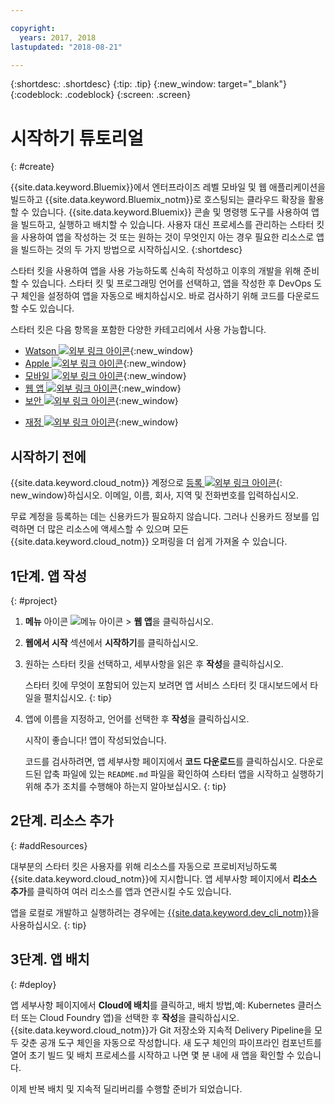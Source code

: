 ```yaml
---

copyright:
  years: 2017, 2018
lastupdated: "2018-08-21"

---
```


{:shortdesc: .shortdesc}
{:tip: .tip}
{:new_window: target="_blank"}
{:codeblock: .codeblock}
{:screen: .screen}

# 시작하기 튜토리얼
{: #create}

{{site.data.keyword.Bluemix}}에서 엔터프라이즈 레벨 모바일 및 웹 애플리케이션을 빌드하고 {{site.data.keyword.Bluemix_notm}}로 호스팅되는 클라우드 확장을 활용할 수 있습니다. {{site.data.keyword.Bluemix}} 콘솔 및 명령행 도구를 사용하여 앱을 빌드하고, 실행하고 배치할 수 있습니다. 사용자 대신 프로세스를 관리하는 스타터 킷을 사용하여 앱을 작성하는 것 또는 원하는 것이 무엇인지 아는 경우 필요한 리소스로 앱을 빌드하는 것의 두 가지 방법으로 시작하십시오.
{:shortdesc}

스타터 킷을 사용하여 앱을 사용 가능하도록 신속히 작성하고 이후의 개발을 위해 준비할 수 있습니다. 스타터 킷 및 프로그래밍 언어를 선택하고, 앱을 작성한 후 DevOps 도구 체인을 설정하여 앱을 자동으로 배치하십시오. 바로 검사하기 위해 코드를 다운로드할 수도 있습니다.

스타터 킷은 다음 항목을 포함한 다양한 카테고리에서 사용 가능합니다.

* [Watson ![외부 링크 아이콘](../icons/launch-glyph.svg "외부 링크 아이콘")](https://console.bluemix.net/developer/watson/dashboard){:new_window}
* [Apple ![외부 링크 아이콘](../icons/launch-glyph.svg "외부 링크 아이콘")](https://console.bluemix.net/developer/appledevelopment/dashboard){:new_window}
* [모바일 ![외부 링크 아이콘](../icons/launch-glyph.svg "외부 링크 아이콘")](https://console.bluemix.net/developer/mobile/dashboard){:new_window}
* [웹 앱 ![외부 링크 아이콘](../icons/launch-glyph.svg "외부 링크 아이콘")](https://console.bluemix.net/developer/appservice/dashboard){:new_window}
* [보안 ![외부 링크 아이콘](../icons/launch-glyph.svg "외부 링크 아이콘")](https://console.bluemix.net/developer/security/dashboard){:new_window}
<!--* [Watson Data Platform developer console](https://console.bluemix.net/developer/dataplatform)-->
* [재정 ![외부 링크 아이콘](../icons/launch-glyph.svg "외부 링크 아이콘")](https://console.bluemix.net/developer/finance/dashboard){:new_window}

## 시작하기 전에

{{site.data.keyword.cloud_notm}} 계정으로 [등록 ![외부 링크 아이콘](../icons/launch-glyph.svg "외부 링크 아이콘")](https://console.bluemix.net){: new_window}하십시오. 이메일, 이름, 회사, 지역 및 전화번호를 입력하십시오.

무료 계정을 등록하는 데는 신용카드가 필요하지 않습니다. 그러나 신용카드 정보를 입력하면 더 많은 리소스에 액세스할 수 있으며 모든 {{site.data.keyword.cloud_notm}} 오퍼링을 더 쉽게 가져올 수 있습니다.

## 1단계. 앱 작성
{: #project}

1. **메뉴** 아이콘 ![메뉴 아이콘](../icons/icon_hamburger.svg) > **웹 앱**을 클릭하십시오.

2. **웹에서 시작** 섹션에서 **시작하기**를 클릭하십시오.

3. 원하는 스타터 킷을 선택하고, 세부사항을 읽은 후 **작성**을 클릭하십시오.

   스타터 킷에 무엇이 포함되어 있는지 보려면 앱 서비스 스타터 킷 대시보드에서 타일을 펼치십시오.
   {: tip}

4. 앱에 이름을 지정하고, 언어를 선택한 후 **작성**을 클릭하십시오.

   시작이 좋습니다! 앱이 작성되었습니다.

   코드를 검사하려면, 앱 세부사항 페이지에서 **코드 다운로드**를 클릭하십시오. 다운로드된 압축 파일에 있는 `README.md` 파일을 확인하여 스타터 앱을 시작하고 실행하기 위해 추가 조치를 수행해야 하는지 알아보십시오.
   {: tip}

## 2단계. 리소스 추가
{: #addResources}

대부분의 스타터 킷은 사용자를 위해 리소스를 자동으로 프로비저닝하도록 {{site.data.keyword.cloud_notm}}에 지시합니다. 앱 세부사항 페이지에서 **리소스 추가**를 클릭하여 여러 리소스를 앱과 연관시킬 수도 있습니다.

앱을 로컬로 개발하고 실행하려는 경우에는 [{{site.data.keyword.dev_cli_notm}}](../cli/idt/index.html)을 사용하십시오.
{: tip}

## 3단계. 앱 배치
{: #deploy}

앱 세부사항 페이지에서 **Cloud에 배치**를 클릭하고, 배치 방법,예: Kubernetes 클러스터 또는 Cloud Foundry 앱)을 선택한 후 **작성**을 클릭하십시오. {{site.data.keyword.cloud_notm}}가 Git 저장소와 지속적 Delivery Pipeline을 모두 갖춘 공개 도구 체인을 자동으로 작성합니다. 새 도구 체인의 파이프라인 컴포넌트를 열어 초기 빌드 및 배치 프로세스를 시작하고 나면 몇 분 내에 새 앱을 확인할 수 있습니다.

이제 반복 배치 및 지속적 딜리버리를 수행할 준비가 되었습니다.
